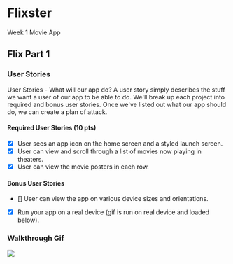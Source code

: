 # Flixster
Week 1 Movie App

## Flix Part 1

### User Stories
User Stories - What will our app do?
A user story simply describes the stuff we want a user of our app to be able to do. We'll break up each project into required and bonus user stories. Once we've listed out what our app should do, we can create a plan of attack.

#### Required User Stories (10 pts)
- [x] User sees an app icon on the home screen and a styled launch screen.
- [x] User can view and scroll through a list of movies now playing in theaters.
- [x] User can view the movie posters in each row.

#### Bonus User Stories
- [] User can view the app on various device sizes and orientations.
- [x] Run your app on a real device (gif is run on real device and loaded below).

### Walkthrough Gif

![](FlixsterJazz.gif)
